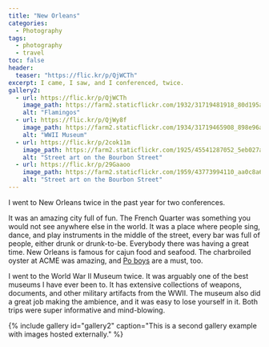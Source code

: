 ```yaml
---
title: "New Orleans"
categories:
  - Photography
tags:
  - photography
  - travel
toc: false
header:
  teaser: "https://flic.kr/p/QjWCTh"
excerpt: I came, I saw, and I conferenced, twice.
gallery2:
  - url: https://flic.kr/p/QjWCTh
    image_path: https://farm2.staticflickr.com/1932/31719481918_80d195a0b1_k.jpg
    alt: "Flamingos"
  - url: https://flic.kr/p/QjWy8f
    image_path: https://farm2.staticflickr.com/1934/31719465908_898e96aaee_k.jpg
    alt: "WWII Museum"
  - url: https://flic.kr/p/2cok11m
    image_path: https://farm2.staticflickr.com/1925/45541287052_5eb027a197_k.jpg
    alt: "Street art on the Bourbon Street"
  - url: https://flic.kr/p/29Gaaoo
    image_path: https://farm2.staticflickr.com/1959/43773994110_aa0c8a6ea4_k.jpg
    alt: "Street art on the Bourbon Street"
---
```


I went to New Orleans twice in the past year for two conferences.

It was an amazing city full of fun. The French Quarter was something you would not see anywhere else in the world. It was a place where people sing, dance, and play instruments in the middle of the street, every bar was full of people, either drunk or drunk-to-be. Everybody there was having a great time. New Orleans is famous for cajun food and seafood. The charbroiled oyster at ACME was amazing, and [Po boys](https://en.wikipedia.org/wiki/Po%27_boy) are a must, too.

I went to the World War II Museum twice. It was arguably one of the best museums I have ever been to. It has extensive collections of weapons, documents, and other military artifacts from the WWII. The museum also did a great job making the ambience, and it was easy to lose yourself in it. Both trips were super informative and mind-blowing.

{% include gallery id="gallery2" caption="This is a second gallery example with images hosted externally." %}
